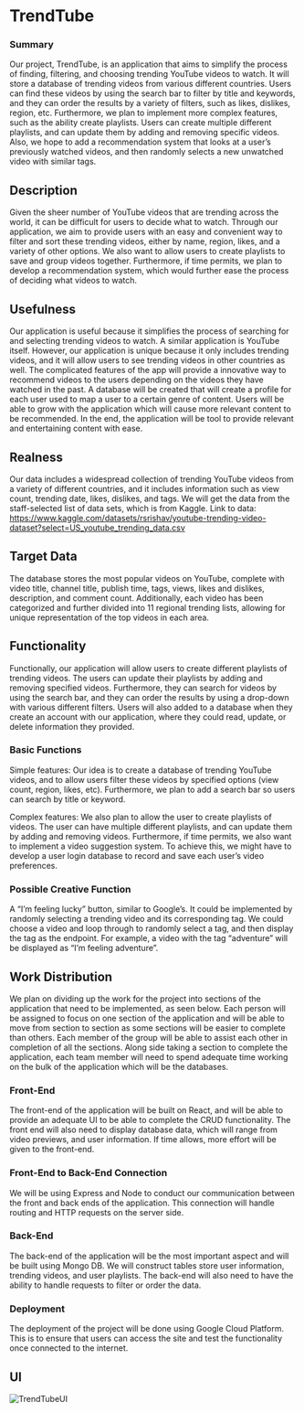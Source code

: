 # TrendTube

### Summary

Our project, TrendTube, is an application that aims to simplify the process of finding, filtering, and choosing trending YouTube videos to watch. It will store a database of trending videos from various different countries. Users can find these videos by using the search bar to filter by title and keywords, and they can order the results by a variety of filters, such as likes, dislikes, region, etc.
Furthermore, we plan to implement more complex features, such as the ability create playlists. Users can create multiple different playlists, and can update them by adding and removing specific videos. Also, we hope to add a recommendation system that looks at a user’s previously watched videos, and then randomly selects a new unwatched video with similar tags.


## Description

Given the sheer number of YouTube videos that are trending across the world, it can be difficult 
for users to decide what to watch. Through our application, we aim to provide users with an easy 
and convenient way to filter and sort these trending videos, either by name, region, likes, and a 
variety of other options. We also want to allow users to create playlists to save and group videos 
together. Furthermore, if time permits, we plan to develop a recommendation system, which would 
further ease the process of deciding what videos to watch.

## Usefulness

Our application is useful because it simplifies the process of searching for and selecting 
trending videos to watch. A similar application is YouTube itself. However, our application is 
unique because it only includes trending videos, and it will allow users to see trending videos
in other countries as well. The complicated features of the app will provide a innovative way to recommend videos to the users depending on the videos they have watched in the past. A database will be created that will create a profile for each user used to map a user to a certain genre of content. Users will be able to grow with the application which will cause more relevant content to be recommended. In the end, the application will be tool to provide relevant and entertaining content with ease.

## Realness

Our data includes a widespread collection of trending YouTube videos from a variety of 
different countries, and it includes information such as view count, trending date, 
likes, dislikes, and tags. 
We will get the data from the staff-selected list of data sets, which is from Kaggle. Link to data: https://www.kaggle.com/datasets/rsrishav/youtube-trending-video-dataset?select=US_youtube_trending_data.csv

## Target Data

The database stores the most popular videos on YouTube, complete with video title, channel title, publish time, tags, views, likes and dislikes, 
description, and comment count. Additionally, each video has been categorized and further divided into 11 regional trending lists, allowing for 
unique representation of the top videos in each area.

## Functionality

Functionally, our application will allow users to create different playlists of trending videos. The users can update their playlists by adding and removing specified videos. Furthermore, they can search for videos by using the search bar, and they can order the results by using a drop-down with various different filters. Users will also added to a database when they create an account with our application, where they could read, update, or delete information they provided.

### Basic Functions

Simple features: Our idea is to create a database of trending YouTube videos, and to allow users filter these videos by specified options (view count, region, likes, etc). Furthermore, we plan to add a search bar so users can search by title or keyword.

Complex features: We also plan to allow the user to create playlists of videos. The user can have multiple different playlists, and can update them by adding and removing videos. Furthermore, if time permits, we also want to implement a video suggestion system. To achieve this, we might have to develop a user login database to record and save each user’s video preferences.

### Possible Creative Function

A “I’m feeling lucky” button, similar to Google’s. It could be implemented by randomly selecting a trending video and its corresponding tag. We could choose a video and loop through to randomly select a tag, and then display the tag as the endpoint. For example, a video with the tag “adventure” will be displayed as “I’m feeling adventure”.

## Work Distribution

We plan on dividing up the work for the project into sections of the application that need to be implemented, as seen below. Each person will be assigned to focus on one section of the application and  will be able to move from section to section as some sections will be easier to complete than others. Each member of the group will be able to assist each other in completion of all the sections. Along side taking a section to complete the application, each team member will need to spend adequate time working on the bulk of the application which will be the databases. 

### Front-End
The front-end of the application will be built on React, and will be able to provide an adequate UI to be able to complete the CRUD functionality. The front end will also need to display database data, which will range from video previews, and user information. If time allows, more effort will be given to the front-end.

### Front-End to Back-End Connection
We will be using Express and Node to conduct our communication between the front and back ends of the application. This connection will handle routing and HTTP requests on the server side. 


### Back-End
The back-end of the application will be the most important aspect and will be built using Mongo DB. We will construct tables store user information, trending videos, and user playlists.
The back-end will also need to have the ability to handle requests to filter or order the data.

### Deployment
The deployment of the project will be done using Google Cloud Platform. This is to ensure that users can access the site and test the functionality once connected to the internet.



## UI

![TrendTubeUI](https://user-images.githubusercontent.com/90290549/216851303-de2fbe2a-ddf4-48a7-bd71-a5ef99b30d9c.jpg)

